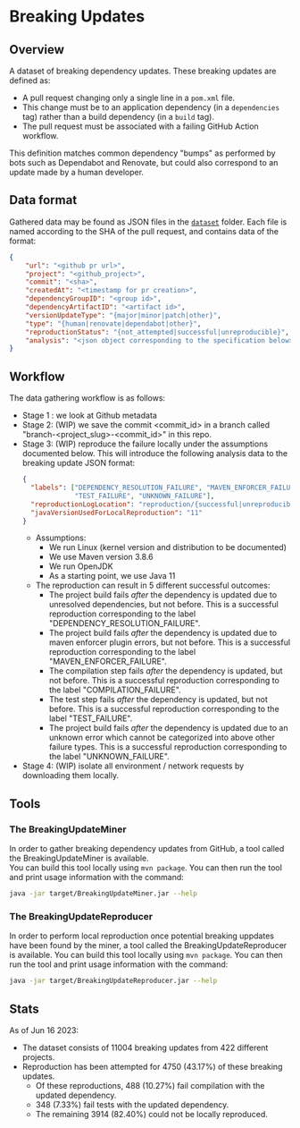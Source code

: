 # Breaking Updates

## Overview 
A dataset of breaking dependency updates. 
These breaking updates are defined as:
* A pull request changing only a single line in a `pom.xml` file.
* This change must be to an application dependency (in a `dependencies` tag)
  rather than a build dependency (in a `build` tag).
* The pull request must be associated with a failing GitHub Action workflow.

This definition matches common dependency "bumps" as performed by bots such as 
Dependabot and Renovate, but could also correspond to an update made by a human developer.

## Data format 
Gathered data may be found as JSON files in the [`dataset`](/dataset) folder.
Each file is named according to the SHA of the pull request, and contains data of
the format:
```json
{
    "url": "<github pr url>",
    "project": "<github_project>",
    "commit": "<sha>",
    "createdAt": "<timestamp for pr creation>",
    "dependencyGroupID": "<group id>",
    "dependencyArtifactID": "<artifact id>",
    "versionUpdateType": "{major|minor|patch|other}",
    "type": "{human|renovate|dependabot|other}",
    "reproductionStatus": "{not_attempted|successful|unreproducible}",
    "analysis": "<json object corresponding to the specification below>"
}
```

## Workflow
The data gathering workflow is as follows: 
* Stage 1 : we look at Github metadata
* Stage 2: (WIP) we save the commit <commit_id> in a branch called "branch-<project_slug>-<commit_id>" in this repo. 
* Stage 3: (WIP) reproduce the failure locally under the assumptions documented below. This will introduce the following analysis 
  data to the breaking update JSON format:
  ```json
  {
    "labels": ["DEPENDENCY_RESOLUTION_FAILURE", "MAVEN_ENFORCER_FAILURE", "COMPILATION_FAILURE", 
               "TEST_FAILURE", "UNKNOWN_FAILURE"], 
    "reproductionLogLocation": "reproduction/{successful|unreproducible}/<sha>.log",
    "javaVersionUsedForLocalReproduction": "11"
  }
  ```
  * Assumptions:
    * We run Linux (kernel version and distribution to be documented)
    * We use Maven version 3.8.6
    * We run OpenJDK
    * As a starting point, we use Java 11
  * The reproduction can result in 5 different successful outcomes:
    * The project build fails _after_ the dependency is updated due to unresolved dependencies, but not before.
      This is a successful reproduction corresponding to the label "DEPENDENCY_RESOLUTION_FAILURE".
    * The project build fails _after_ the dependency is updated due to maven enforcer plugin errors, but not before.
      This is a successful reproduction corresponding to the label "MAVEN_ENFORCER_FAILURE".
    * The compilation step fails _after_ the dependency is updated, but not before.
      This is a successful reproduction corresponding to the label "COMPILATION_FAILURE".
    * The test step fails _after_ the dependency is updated, but not before.
      This is a successful reproduction corresponding to the label "TEST_FAILURE".
    * The project build fails _after_ the dependency is updated due to an unknown error which cannot be categorized
      into above other failure types.
      This is a successful reproduction corresponding to the label "UNKNOWN_FAILURE".
* Stage 4: (WIP) isolate all environment / network requests by downloading them locally.

## Tools

### The BreakingUpdateMiner
In order to gather breaking dependency updates from GitHub, a tool called the 
BreakingUpdateMiner is available.  
You can build this tool locally using `mvn package`.
You can then run the tool and print usage information with the command:
```bash
java -jar target/BreakingUpdateMiner.jar --help 
```

### The BreakingUpdateReproducer
In order to perform local reproduction once potential breaking uppdates have been found by the miner,
a tool called the BreakingUpdateReproducer is available.
You can build this tool locally using `mvn package`.
You can then run the tool and print usage information with the command:
```bash
java -jar target/BreakingUpdateReproducer.jar --help 
```

## Stats
As of Jun 16 2023:
  * The dataset consists of 11004 breaking updates from 422 different projects.
  * Reproduction has been attempted for 4750 (43.17%) of these breaking updates.
    - Of these reproductions, 488 (10.27%) fail compilation with the updated dependency.
    - 348 (7.33%) fail tests with the updated dependency.
    - The remaining 3914 (82.40%) could not be locally reproduced.
